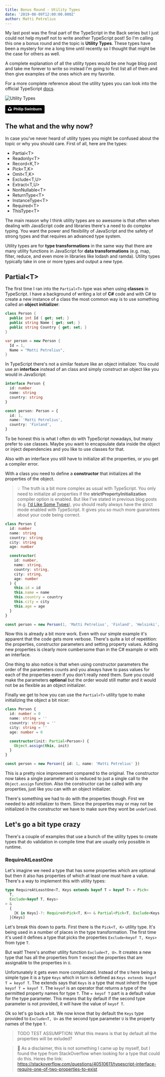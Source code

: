 ```yaml
---
title: Bonus Round - Utility Types
date: '2019-08-09T12:00:00.000Z'
author: Matti Petrelius
---
```


My last post was the final part of the TypeScript in the Back series but I just could not help myself not to write another TypeScript post! So I'm calling this one a bonus round and the topic is **Utility Types**. These types have been a mystery for me a long time until recently so I thought that might be the case for others as well.

A complete explanation of all the utility types would be one huge blog post and take me forever to write so instead I'm going to first list all of them and then give examples of the ones which are my favorite.

For a more complete reference about the utility types you can look into the official TypeScript [docs](https://www.typescriptlang.org/docs/handbook/utility-types.html).

![Utility Types](./utilities.jpg)

<a style="background-color:black;color:white;text-decoration:none;padding:4px 6px;font-family:-apple-system, BlinkMacSystemFont, &quot;San Francisco&quot;, &quot;Helvetica Neue&quot;, Helvetica, Ubuntu, Roboto, Noto, &quot;Segoe UI&quot;, Arial, sans-serif;font-size:12px;font-weight:bold;line-height:1.2;display:inline-block;border-radius:3px" href="https://unsplash.com/@pjswinburn?utm_medium=referral&amp;utm_campaign=photographer-credit&amp;utm_content=creditBadge" target="_blank" rel="noopener noreferrer" title="Download free do whatever you want high-resolution photos from Philip Swinburn"><span style="display:inline-block;padding:2px 3px"><svg xmlns="http://www.w3.org/2000/svg" style="height:12px;width:auto;position:relative;vertical-align:middle;top:-2px;fill:white" viewBox="0 0 32 32"><title>unsplash-logo</title><path d="M10 9V0h12v9H10zm12 5h10v18H0V14h10v9h12v-9z"></path></svg></span><span style="display:inline-block;padding:2px 3px">Philip Swinburn</span></a>

## The what and the why now?

In case you've never heard of utility types you might be confused about the topic or why you should care. First of all, here are the types:

- Partial&lt;T>
- Readonly&lt;T>
- Record&lt;K,T>
- Pick&lt;T,K>
- Omit&lt;T,K>
- Exclude&lt;T,U>
- Extract&lt;T,U>
- NonNullable&lt;T>
- ReturnType&lt;T>
- InstanceType&lt;T>
- Required&lt;T>
- ThisType&lt;T>

The main reason why I think utility types are so awesome is that often when dealing with JavaScript code and libraries there's a need to do complex typing. You want the power and flexibility of JavaScript and the safety of strong types and that requires an advanced type system.

Utility types are for **type transformations** in the same way that there are many utility functions in JavaScript for **data transformations** (e.g. map, filter, reduce, and even more in libraries like lodash and ramda). Utility types typically take in one or more types and output a new type.

## Partial&lt;T>

The first time I ran into the `Partial<T>` type was when using **classes** in TypeScript. I have a background of writing a lot of **C#** code and with C# to create a new instance of a class the most common way is to use something called an **object initializer**:

```c#
class Person {
  public int Id { get; set; }
  public string Name { get; set; }
  public string Country { get; set; }
}

var person = new Person {
  Id = 1,
  Name = "Matti Petrelius",
}
```

In TypeScript there's not a similar feature like an object initializer. You could use an **interface** instead of an class and simply construct an object like you would in JavaScript:

```typescript
interface Person {
  id: number
  name: string
  country: string
}

const person: Person = {
  id: 1,
  name: 'Matti Petrelius',
  country: 'Finland',
}
```

To be honest this is what I often do with TypeScript nowadays, but many prefer to use classes. Maybe you want to encapsulate data inside the object or inject dependencies and you like to use classes for that.

Also with an interface you still have to initialize all the properties, or you get a compiler error.

With a class you need to define a **constructor** that initializes all the properties of the object.

> 💡 The truth is a bit more complex as usual with TypeScript. You only need to initialize all properties if the **strictPropertyInitialization** compiler option is enabled. But like I've stated in previous blog posts (e.g. [I'd Like Some Types](./id-like-some-types)), you should really always have the strict mode enabled with TypeScript. It gives you so much more guarantees about your code being correct.

```typescript
class Person {
  id: number
  name: string
  country: string
  city: string
  age: number

  constructor(
    id: number,
    name: string,
    country: string,
    city: string,
    age: number
  ) {
    this.id = id
    this.name = name
    this.country = country
    this.city = city
    this.age = age
  }
}

const person = new Person(1, 'Matti Petrelius', 'Finland', 'Helsinki', 37)
```

Now this is already a bit more work. Even with our simple example it's apparent that the code gets more verbose. There's quite a lot of repetition: the properties, constructor parameters and setting property values. Adding new properties is clearly more cumbersome than in the C# example or with an interface.

One thing to also notice is that when using constructor parameters the order of the parameters counts and you always have to pass values for each of the properties even if you don't really need them. Sure you could make the parameters **optional** but the order would still matter and it would not be as flexible as an object initializer.

Finally we get to how you can use the `Partial<T>` utility type to make initializing the object a bit nicer:

```typescript
class Person {
  id: number = 0
  name: string = ''
  csountry: string = ''
  city: string = ''
  age: number = 0

  constructor(init: Partial<Person>) {
    Object.assign(this, init)
  }
}

const person = new Person({ id: 1, name: 'Matti Petrelius' })
```

This is a pretty nice improvement compared to the original. The constructor now takes a single parameter and is reduced to just a single call to the `Object.assign` function. Also the constructor can be called with any properties, just like you can with an object initializer.

There's something we had to do with the properties though. First we needed to add initializer to them. Since the properties may or may not be initialized in the constructor we have to make sure they wont be `undefined`.

## Let's go a bit type crazy

There's a couple of examples that use a bunch of the utility types to create types that do validation in compile time that are usually only possible in runtime.

### RequireAtLeastOne

Let's imagine we need a type that has some properties which are optional but then it also has properties of which at least one must have a value. There's a way to implement this with utility types:

```typescript
type RequireAtLeastOne<T, Keys extends keyof T = keyof T> = Pick<
  T,
  Exclude<keyof T, Keys>
> &
  {
    [K in Keys]-?: Required<Pick<T, K>> & Partial<Pick<T, Exclude<Keys, K>>>
  }[Keys]
```

Let's break this down to parts. First there is the `Pick<T, K>` utility type. It's being used in a number of places in the type transformation. The first time it's used it defines a type that picks the properties `Exclude<keyof T, Keys>` from type `T`.

But wait! There's another utility function `Exclude<T, U>`. It creates a new type that has all the properties from `T` except the properties that are assignable to the properties in `U`.

Unfortunately it gets even more complicated. Instead of the `U` here being a simple type it is a type `Keys` which in turn is defined as `Keys extends keyof T = keyof T`. The extends says that `Keys` is a type that must inherit the type `keyof T = keyof T`. The `keyof` is an operator that returns a type of the permitted property names for type `T`. The `= keyof T` part is a default value for the type parameter. This means that by default if the second type parameter is not provided, it will have the value of `keyof T`.

Ok so let's go back a bit. We now know that by default the `Keys` type provided to `Exclude<T, U>` as the second type parameter `U` is the property names of the type `T`.

> TODO TEST ASSUMPTION: What this means is that by default all the properties will be exluded?

> 📌 As a disclaimer, this is not something I came up by myself, but I found the type from StackOverflow when looking for a type that could do this. Heres the link: https://stackoverflow.com/questions/40510611/typescript-interface-require-one-of-two-properties-to-exist
